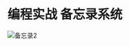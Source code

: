 # 编程实战  备忘录系统

![备忘录2](https://github.com/curiouspass/work/assets/115971453/e265808f-e705-43a6-bbd0-e1cc5d6974c7)
